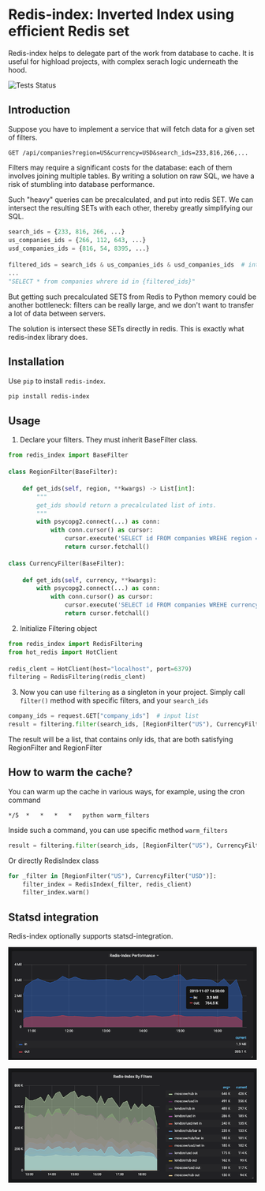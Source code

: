 # Redis-index: Inverted Index using efficient Redis set

Redis-index helps to delegate part of the work from database to cache.
It is useful for highload projects, with complex serach logic underneath the hood.

![Tests Status](https://github.com/ErhoSen/redis-index/workflows/pytest/badge.svg)

## Introduction

Suppose you have to implement a service that will fetch data for a given set of filters.

```http
GET /api/companies?region=US&currency=USD&search_ids=233,816,266,...
```

Filters may require a significant costs for the database: each of them involves joining multiple tables. By writing a solution on raw SQL, we have a risk of stumbling into database performance.

Such "heavy" queries can be precalculated, and put into redis SET.
We can intersect the resulting SETs with each other, thereby greatly simplifying our SQL.

```python
search_ids = {233, 816, 266, ...}
us_companies_ids = {266, 112, 643, ...}
usd_companies_ids = {816, 54, 8395, ...}

filtered_ids = search_ids & us_companies_ids & usd_companies_ids  # intersection
...
"SELECT * from companies whrere id in {filtered_ids}"
```

But getting such precalculated SETS from Redis to Python memory could be another bottleneck:
filters can be really large, and we don't want to transfer a lot of data between servers.

The solution is intersect these SETs directly in redis.
This is exactly what redis-index library does.

## Installation

Use `pip` to install `redis-index`.

```bash
pip install redis-index
```

## Usage

1) Declare your filters. They must inherit BaseFilter class.

```python
from redis_index import BaseFilter

class RegionFilter(BaseFilter):

    def get_ids(self, region, **kwargs) -> List[int]:
        """
        get_ids should return a precalculated list of ints.
        """
        with psycopg2.connect(...) as conn:
            with conn.cursor() as cursor:
                cursor.execute('SELECT id FROM companies WREHE region = %s', (region, ))
                return cursor.fetchall()

class CurrencyFilter(BaseFilter):

    def get_ids(self, currency, **kwargs):
        with psycopg2.connect(...) as conn:
            with conn.cursor() as cursor:
                cursor.execute('SELECT id FROM companies WREHE currency = %s', (currency, ))
                return cursor.fetchall()
```

2) Initialize Filtering object

```python
from redis_index import RedisFiltering
from hot_redis import HotClient

redis_clent = HotClient(host="localhost", port=6379)
filtering = RedisFiltering(redis_clent)
```

3) Now you can use `filtering` as a singleton in your project.
Simply call `filter()` method with specific filters, and your `search_ids`

```python
company_ids = request.GET["company_ids"]  # input list
result = filtering.filter(search_ids, [RegionFilter("US"), CurrencyFilter("USD")])
```

The result will be a list, that contains only ids, that are both satisfying RegionFilter and RegionFilter

## How to warm the cache?

You can warm up the cache in various ways, for example, using the cron command
```crontab
*/5  *   *   *   *   python warm_filters
```

Inside such a command, you can use specific method `warm_filters`

```python
result = filtering.filter(search_ids, [RegionFilter("US"), CurrencyFilter("USD")])
```

Or directly RedisIndex class
```python
for _filter in [RegionFilter("US"), CurrencyFilter("USD")]:
    filter_index = RedisIndex(_filter, redis_client)
    filter_index.warm()
```

## Statsd integration

Redis-index optionally supports statsd-integration.

![Redis-Index performance](images/redis_index_performance.png "Redis-Index performance")

![Redis-Index by filters](images/redis_index_by_filters.png "Redis-Index by filters")